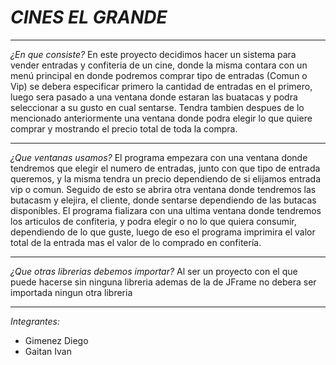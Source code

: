 # ***CINES EL GRANDE***
---
*¿En que consiste?* 
En este proyecto decidimos hacer un sistema para vender entradas y confiteria de un cine, donde la misma contara con un menú principal en donde podremos comprar tipo de entradas (Comun o Vip) se debera especificar primero la cantidad de entradas en el primero, luego sera pasado a una ventana donde estaran las buatacas y podra seleccionar a su gusto en cual sentarse. Tendra tambien despues de lo mencionado anteriormente una ventana donde podra elegir lo que quiere comprar y mostrando el precio total de toda la compra.

---
*¿Que ventanas usamos?*
El programa empezara con una ventana donde tendremos que elegir el numero de entradas, junto con que tipo de entrada queremos, y la misma tendra un precio dependiendo de si elijamos entrada vip o comun. Seguido de esto se abrira otra ventana donde tendremos las butacasm y elejira, el cliente, donde sentarse dependiendo de las butacas disponibles. El programa fializara con una ultima ventana donde tendremos los articulos de confiteria, y podra elegir o no lo que quiera consumir, dependiendo de lo que guste, luego de eso el programa imprimira el valor total de la entrada mas el valor de lo comprado en confitería.

---
*¿Que otras librerias debemos importar?*
Al ser un proyecto con el que puede hacerse sin ninguna libreria ademas de la de JFrame no debera ser importada ningun otra libreria

---
*Integrantes:*
* Gimenez Diego
* Gaitan Ivan